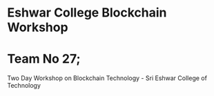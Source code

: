 # Eshwar College Blockchain Workshop
# Team No 27;
Two Day Workshop on Blockchain Technology - Sri Eshwar College of Technology


